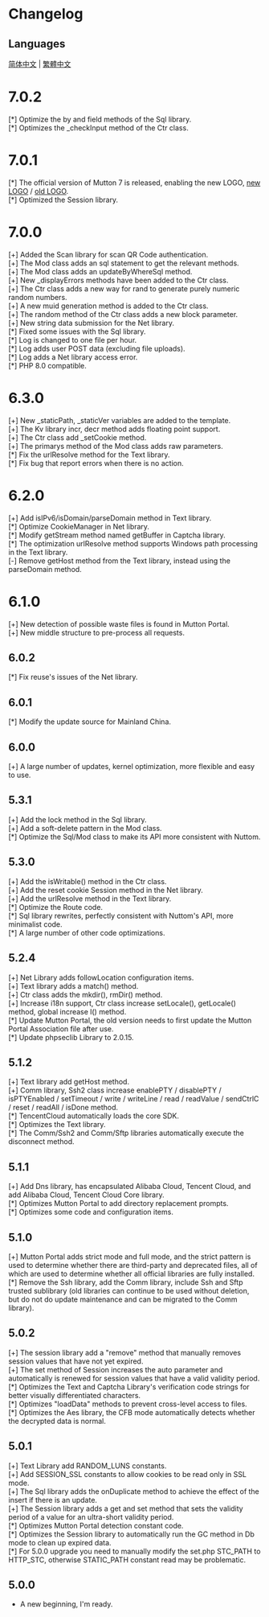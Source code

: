 # Changelog

## Languages

[简体中文](./CHANGELOG.sc.md) | [繁體中文](./CHANGELOG.tc.md)

# 7.0.2 

[\*] Optimize the by and field methods of the Sql library.  
[\*] Optimizes the _checkInput method of the Ctr class.

# 7.0.1

[\*] The official version of Mutton 7 is released, enabling the new LOGO, [new LOGO]([2022-03-29]logo.png) / [old LOGO](logo.png).  
[\*] Optimized the Session library.

# 7.0.0

[+] Added the Scan library for scan QR Code authentication.  
[+] The Mod class adds an sql statement to get the relevant methods.  
[+] The Mod class adds an updateByWhereSql method.  
[+] New _displayErrors methods have been added to the Ctr class.  
[+] The Ctr class adds a new way for rand to generate purely numeric random numbers.  
[+] A new muid generation method is added to the Ctr class.  
[+] The random method of the Ctr class adds a new block parameter.  
[+] New string data submission for the Net library.  
[\*] Fixed some issues with the Sql library.  
[\*] Log is changed to one file per hour.  
[\*] Log adds user POST data (excluding file uploads).  
[\*] Log adds a Net library access error.  
[\*] PHP 8.0 compatible.

# 6.3.0

[+] New _staticPath, _staticVer variables are added to the template.  
[+] The Kv library incr, decr method adds floating point support.  
[+] The Ctr class add _setCookie method.  
[+] The primarys method of the Mod class adds raw parameters.  
[\*] Fix the urlResolve method for the Text library.  
[\*] Fix bug that report errors when there is no action.

# 6.2.0

[+] Add isIPv6/isDomain/parseDomain method in Text library.  
[\*] Optimize CookieManager in Net library.  
[\*] Modify getStream method named getBuffer in Captcha library.  
[\*] The optimization urlResolve method supports Windows path processing in the Text library.  
[-] Remove getHost method from the Text library, instead using the parseDomain method.

# 6.1.0

[+] New detection of possible waste files is found in Mutton Portal.  
[+] New middle structure to pre-process all requests.

## 6.0.2

[\*] Fix reuse's issues of the Net library.

## 6.0.1

[\*] Modify the update source for Mainland China.

## 6.0.0

[+] A large number of updates, kernel optimization, more flexible and easy to use.

## 5.3.1

[+] Add the lock method in the Sql library.  
[+] Add a soft-delete pattern in the Mod class.  
[\*] Optimize the Sql/Mod class to make its API more consistent with Nuttom.

## 5.3.0  

[+] Add the isWritable() method in the Ctr class.  
[+] Add the reset cookie Session method in the Net library.  
[+] Add the urlResolve method in the Text library.  
[\*] Optimize the Route code.  
[\*] Sql library rewrites, perfectly consistent with Nuttom's API, more minimalist code.  
[\*] A large number of other code optimizations.

## 5.2.4

[+] Net Library adds followLocation configuration items.  
[+] Text library adds a match() method.  
[+] Ctr class adds the mkdir(), rmDir() method.  
[+] Increase i18n support, Ctr class increase setLocale(), getLocale() method, global increase l() method.  
[\*] Update Mutton Portal, the old version needs to first update the Mutton Portal Association file after use.  
[\*] Update phpseclib Library to 2.0.15.

## 5.1.2

[+] Text library add getHost method.  
[+] Comm library, Ssh2 class increase enablePTY / disablePTY / isPTYEnabled / setTimeout / write / writeLine / read / readValue / sendCtrlC / reset / readAll / isDone method.  
[\*] TencentCloud automatically loads the core SDK.  
[\*] Optimizes the Text library.  
[\*] The Comm/Ssh2 and Comm/Sftp libraries automatically execute the disconnect method.

## 5.1.1

[+] Add Dns library, has encapsulated Alibaba Cloud, Tencent Cloud, and add Alibaba Cloud, Tencent Cloud Core library.  
[\*] Optimizes Mutton Portal to add directory replacement prompts.  
[\*] Optimizes some code and configuration items.

## 5.1.0

[+] Mutton Portal adds strict mode and full mode, and the strict pattern is used to determine whether there are third-party and deprecated files, all of which are used to determine whether all official libraries are fully installed.  
[\*] Remove the Ssh library, add the Comm library, include Ssh and Sftp trusted sublibrary (old libraries can continue to be used without deletion, but do not do update maintenance and can be migrated to the Comm library).

## 5.0.2

[+] The session library add a "remove" method that manually removes session values that have not yet expired.  
[+] The set method of Session increases the auto parameter and automatically is renewed for session values that have a valid validity period.  
[\*] Optimizes the Text and Captcha Library's verification code strings for better visually differentiated characters.  
[\*] Optimizes "loadData" methods to prevent cross-level access to files.  
[\*] Optimizes the Aes library, the CFB mode automatically detects whether the decrypted data is normal.

## 5.0.1

[+] Text Library add RANDOM_LUNS constants.  
[+] Add SESSION_SSL constants to allow cookies to be read only in SSL mode.  
[+] The Sql library adds the onDuplicate method to achieve the effect of the insert if there is an update.  
[+] The Session library adds a get and set method that sets the validity period of a value for an ultra-short validity period.  
[\*] Optimizes Mutton Portal detection constant code.  
[\*] Optimizes the Session library to automatically run the GC method in Db mode to clean up expired data.  
[\*] For 5.0.0 upgrade you need to manually modify the set.php STC_PATH to HTTP_STC, otherwise STATIC_PATH constant read may be problematic.

## 5.0.0

- A new beginning, I'm ready.
